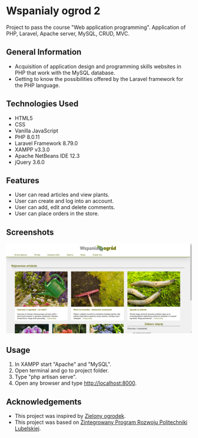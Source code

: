 # Wspanialy ogrod 2
Project to pass the course "Web application programming". Application of PHP, Laravel, Apache server, MySQL, CRUD, MVC.


## General Information
- Acquisition of application design and programming skills
websites in PHP that work with the MySQL database.
- Getting to know the possibilities offered by the Laravel framework for the PHP language.


## Technologies Used
- HTML5
- CSS
- Vanilla JavaScript
- PHP 8.0.11
- Laravel Framework 8.79.0
- XAMPP v3.3.0
- Apache NetBeans IDE 12.3
- jQuery 3.6.0


## Features
- User can read articles and view plants. 
- User can create and log into an account.
- User can add, edit and delete comments.
- User can place orders in the store.


## Screenshots
![Example screenshot](./img/screenshot.png)


## Usage
1. In XAMPP start "Apache" and "MySQL".
2. Open terminal and go to project folder.
3. Type "php artisan serve".
4. Open any browser and type [http://localhost:8000](http://localhost:8000).


## Acknowledgements
- This project was inspired by [Zielony ogrodek](https://zielonyogrodek.pl).
- This project was based on [Zintegrowany Program Rozwoju Politechniki Lubelskiej](https://weii.pollub.pl/projekty-weii/projekt-zintegrowany-program-rozwoju-politechniki-lubelskiej-czesc-druga).
